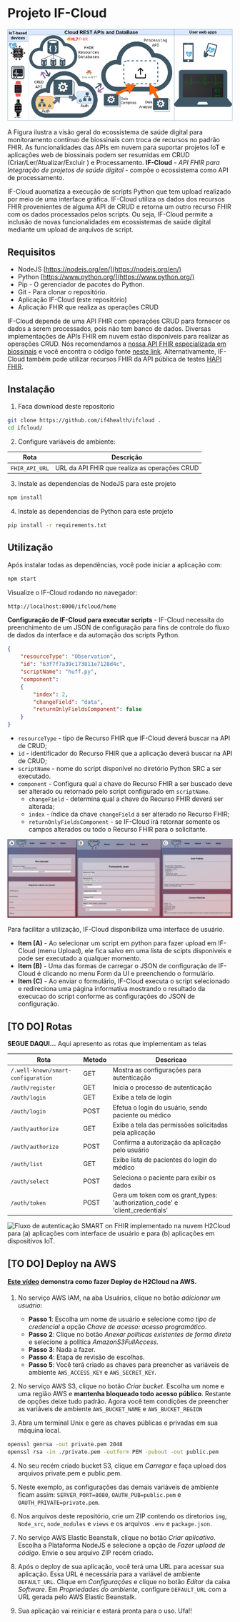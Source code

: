 # Projeto IF-Cloud
  
![H2Cloud – Heterogeneous Health Cloud (Nuvem de Saúde Heterogênea)](./img/ifcloud-paper-CBIS2024.png)

A Figura ilustra a visão  geral do ecossistema de saúde digital para monitoramento contínuo de biossinais com troca de recursos no padrão FHIR. As funcionalidades das APIs em nuvem para suportar projetos IoT e aplicações web de biossinais podem ser resumidas em CRUD (Criar/Ler/Atualizar/Excluir ) e Processamento. **IF-Cloud** - *API FHIR para Integração de projetos de saúde digital* - compõe o ecossistema como API de processamento.

IF-Cloud auomatiza a execução de scripts Python que tem upload realizado por meio de uma interface gráfica. IF-Cloud utiliza os dados dos recursos FHIR provenientes de alguma API de CRUD e retorna um outro recurso FHIR com os dados processados pelos scripts. Ou seja, IF-Cloud permite a inclusão de novas funcionalidades em ecossistemas de saúde digital mediante um upload de arquivos de script.


## Requisitos
- NodeJS [https://nodejs.org/en/](https://nodejs.org/en/)
- Python [https://www.python.org/](https://www.python.org/)
- Pip - O gerenciador de pacotes do Python.
- Git - Para clonar o repositório.
- Aplicação IF-Cloud (este repositório)
- Aplicação FHIR que realiza as operações CRUD


IF-Cloud depende de uma API FHIR com operações CRUD para fornecer os dados a serem processados, pois não tem banco de dados. Diversas implementações de APIs FHIR em nuvem estão disponíveis para realizar as operações CRUD.
Nós recomendamos a [nossa API FHIR especializada em biossinais](https://biosignalinfhir.if4health.com.br/api-docs/) e você encontra o código fonte [neste link](https://github.com/if4health/FASS-ECG). Alternativamente, IF-Cloud também pode utilizar recursos FHIR da API pública de testes [HAPI FHIR](https://hapi.fhir.org/baseR4/swagger-ui/).


## Instalação
1. Faca download deste repositorio
```sh
git clone https://github.com/if4health/ifcloud .
cd ifcloud/
```
2. Configure variáveis de ambiente:

| Rota | Descrição |
|------|-----------|
| `FHIR_API_URL` | URL da API FHIR que realiza as operações CRUD |


3. Instale as dependencias de NodeJS para este projeto 
```sh
npm install
```

4. Instale as dependencias de Python para este projeto 
```sh
pip install -r requirements.txt
```


## Utilização
Após instalar todas as dependências, você pode iniciar a aplicação com:
```sh
npm start
```
Visualize o IF-Cloud rodando no navegador:
```sh
http://localhost:8000/ifcloud/home
```

**Configuração de IF-Cloud para executar scripts** - IF-Cloud necessita do preenchimento de um JSON de configuração para fins de controle do fluxo de dados da interface e da automação dos scripts Python.

```json
{
    "resourceType": "Observation",
    "id": "63f7f7a39c173811e7128d4c",
    "scriptName": "huff.py",
    "component":
    {
        "index": 2,
        "changeField": "data",
        "returnOnlyFieldsComponent": false
    }
}
```

- `resourceType` - tipo de Recurso FHIR que IF-Cloud deverá buscar na API de CRUD;
- `id` - identificador do Recurso FHIR que a aplicação deverá buscar na API de CRUD;
- `scriptName` - nome do script disponível no diretório Python SRC a ser executado.
- `component` - Configura qual a chave do Recurso FHIR a ser buscado deve ser alterado ou retornado pelo script configurado em `scriptName`.
	- `changeField` - determina qual a chave do Recurso FHIR deverá ser alterada;
	- `index` - índice da chave `changeField` a ser alterado no Recurso FHIR;
	- `returnOnlyFieldsComponent` - se IF-Cloud irá retornar somente os campos alterados ou todo o Recurso FHIR para o solicitante.


![Interface de Usuário do IF-Cloud](./img/IF-Cloud-UI.png)

Para facilitar a utilização, IF-Cloud disponibiliza uma interface de usuário.
- **Item (A)** - Ao selecionar um script em python para fazer upload em IF-Cloud (menu Upload), ele fica salvo em uma lista de scipts disponiveis e pode ser executado a qualquer momento.
- **Item (B)** - Uma das formas de carregar o JSON de configuração de IF-Cloud é clicando no menu Form da UI e preenchendo o formulário.
- **Item (C)** - Ao enviar o formulário, IF-Cloud executa o script selecionado e redireciona uma página informativa mostrando o resultado da execucao do script conforme as configurações do JSON de configuração.



## [TO DO] Rotas

**SEGUE DAQUI...**
Aqui apresento as rotas que implementam as telas


| Rota               | Metodo | Descricao                                                                                                  |
|--------------------|--------|------------------------------------------------------------------------------------------------------------|
| `/.well-known/smart-configuration` | GET | Mostra as configurações para autenticação |
| `/auth/register` | GET | Inicia o processo de autenticação |
| `/auth/login` | GET | Exibe a tela de login |
| `/auth/login` | POST | Efetua o login do usuário, sendo paciente ou médico |
| `/auth/authorize` | GET | Exibe a tela das permissões solicitadas pela aplicação |
| `/auth/authorize` | POST | Confirma a autorização da aplicação pelo usuário |
| `/auth/list` | GET | Exibe lista de pacientes do login do médico |
| `/auth/select` | POST | Seleciona o paciente para exibir os dados |
| `/auth/token` | POST | Gera um token com os grant_types: 'authorization_code' e 'client_credentials' |


![Fluxo de autenticação SMART on FHIR implementado na nuvem H2Cloud para (a) aplicações com interface de usuário e para (b) aplicações em dispositivos IoT.](./img/H2Cloud-flows.png)


## [TO DO] Deploy na AWS
#### [Este vídeo](https://www.youtube.com/watch?v=Mb1zueb-s5k) demonstra como fazer Deploy de H2Cloud na AWS.

1. No serviço AWS IAM, na aba Usuários, clique no botão *adicionar um usuário*:
	- **Passo 1**: Escolha um nome de usuário e selecione como *tipo de credencial* a opção *Chave de acesso: acesso programático*.
	- **Passo 2**: Clique no botão *Anexar políticas existentes de forma direta* e selecione a política *AmazonS3FullAccess*.
	- **Passo 3**: Nada a fazer.
	- **Passo 4**: Etapa de revisão de escolhas.
	- **Passo 5**: Você terá criado as chaves para preencher as variáveis de ambiente  `AWS_ACCESS_KEY` e `AWS_SECRET_KEY`.

2. No serviço AWS S3, clique no botão *Criar bucket*. Escolha um nome e uma região AWS e **mantenha bloqueado todo acesso público**. Restante de opções deixe tudo padrão. Agora você tem condições de preencher as variáveis de ambiente `AWS_BUCKET_NAME` e `AWS_BUCKET_REGION`

3. Abra um terminal Unix e gere as chaves públicas e privadas em sua máquina local.
```sh
openssl genrsa -out private.pem 2048
openssl rsa -in ./private.pem -outform PEM -pubout -out public.pem
```

4. No seu recém criado bucket S3, clique em *Carregar* e faça upload dos arquivos private.pem e public.pem. 

5. Neste exemplo, as configurações das demais variáveis de ambiente ficam assim: `SERVER_PORT=8080`, `OAUTH_PUB=public.pem` e `OAUTH_PRIVATE=private.pem`. 

6. Nos arquivos deste repositório, crie um ZIP contendo os diretorios `img`, `Node_src`, `node_modules` e `views` e os arquivos `.env` e `package.json`.

7. No serviço AWS Elastic Beanstalk, clique no botão *Criar aplicativo*. Escolha a Plataforma NodeJS e selecione a opção de *Fazer upload de código*. Envie o seu arquivo ZIP recém criado.

8. Após o deploy de sua aplicação, você terá uma URL para acessar sua aplicação. Essa URL é necessária para a variável de ambiente `DEFAULT_URL`. Clique em *Configurações* e clique no botão *Editar* da caixa *Software*. Em *Propriedades do ambiente*, configure `DEFAULT_URL` com a URL gerada pelo AWS Elastic Beanstalk.

9. Sua aplicação vai reiniciar e estará pronta para o uso. Ufa!!
